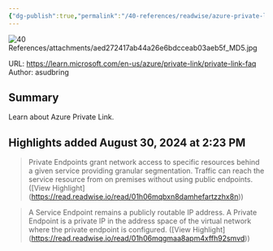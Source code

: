 ```yaml
---
{"dg-publish":true,"permalink":"/40-references/readwise/azure-private-link-frequently-asked-questions/","tags":["rw/articles"]}
---
```


![40 References/attachments/aed272417ab44a26e6bdcceab03aeb5f_MD5.jpg](/img/user/40%20References/attachments/aed272417ab44a26e6bdcceab03aeb5f_MD5.jpg)
  
URL: https://learn.microsoft.com/en-us/azure/private-link/private-link-faq
Author: asudbring

## Summary

Learn about Azure Private Link.

## Highlights added August 30, 2024 at 2:23 PM
>Private Endpoints grant network access to specific resources behind a given service providing granular segmentation. Traffic can reach the service resource from on premises without using public endpoints. ([View Highlight] (https://read.readwise.io/read/01h06mqbxn8damhefartzzhx8n))


>A Service Endpoint remains a publicly routable IP address. A Private Endpoint is a private IP in the address space of the virtual network where the private endpoint is configured. ([View Highlight] (https://read.readwise.io/read/01h06mqgmaa8apm4xffh92smvd))


